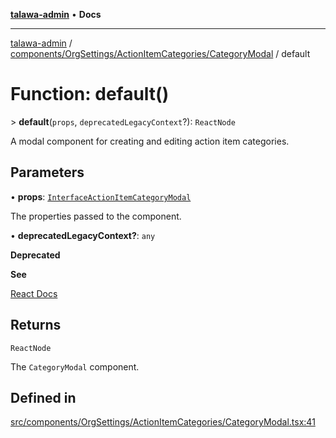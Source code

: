 [**talawa-admin**](../../../../../README.md) • **Docs**

***

[talawa-admin](../../../../../modules.md) / [components/OrgSettings/ActionItemCategories/CategoryModal](../README.md) / default

# Function: default()

\> **default**(`props`, `deprecatedLegacyContext`?): `ReactNode`

A modal component for creating and editing action item categories.

## Parameters

• **props**: [`InterfaceActionItemCategoryModal`](../interfaces/InterfaceActionItemCategoryModal.md)

The properties passed to the component.

• **deprecatedLegacyContext?**: `any`

**Deprecated**

**See**

[React Docs](https://legacy.reactjs.org/docs/legacy-context.html#referencing-context-in-lifecycle-methods)

## Returns

`ReactNode`

The `CategoryModal` component.

## Defined in

[src/components/OrgSettings/ActionItemCategories/CategoryModal.tsx:41](https://github.com/PalisadoesFoundation/talawa-admin/blob/6393648179f5fe59037f42564a6a7bc1ca4e7f9d/src/components/OrgSettings/ActionItemCategories/CategoryModal.tsx#L41)
